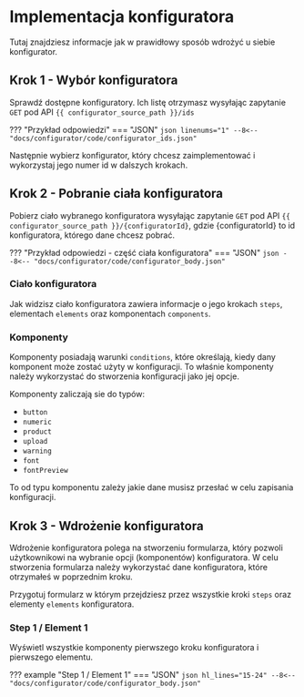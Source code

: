 # Implementacja konfiguratora

Tutaj znajdziesz informacje jak w prawidłowy sposób wdrożyć u siebie konfigurator.

## Krok 1 - Wybór konfiguratora

Sprawdź dostępne konfiguratory. Ich listę otrzymasz wysyłając zapytanie `GET` pod API `{{ configurator_source_path }}/ids`

??? "Przykład odpowiedzi"
    === "JSON"
        ```json linenums="1"
        --8<-- "docs/configurator/code/configurator_ids.json"
        ```

Następnie wybierz konfigurator, który chcesz zaimplementować i wykorzystaj jego numer id w dalszych krokach.

## Krok 2 - Pobranie ciała konfiguratora

Pobierz ciało wybranego konfiguratora wysyłając zapytanie `GET` pod API `{{ configurator_source_path }}/{configuratorId}`, gdzie {configuratorId} to id konfiguratora, którego dane chcesz pobrać.

??? "Przykład odpowiedzi - część ciała konfiguratora"
    === "JSON"
        ```json
        --8<-- "docs/configurator/code/configurator_body.json"
        ```
### Ciało konfiguratora

Jak widzisz ciało konfiguratora zawiera informacje o jego krokach `steps`, elementach `elements` oraz komponentach `components`.

### Komponenty

Komponenty posiadają warunki `conditions`, które określają, kiedy dany komponent może zostać użyty w konfiguracji. To właśnie komponenty należy wykorzystać do stworzenia konfiguracji jako jej opcje.

Komponenty zaliczają sie do typów:
- `button`
- `numeric`
- `product`
- `upload`
- `warning`
- `font`
- `fontPreview`

To od typu komponentu zależy jakie dane musisz przesłać w celu zapisania konfiguracji.

## Krok 3 - Wdrożenie konfiguratora

Wdrożenie konfiguratora polega na stworzeniu formularza, który pozwoli użytkownikowi na wybranie opcji (komponentów) konfiguratora. W celu stworzenia formularza należy wykorzystać dane konfiguratora, które otrzymałeś w poprzednim kroku.

Przygotuj formularz w którym przejdziesz przez wszystkie kroki `steps` oraz elementy `elements` konfiguratora.

### Step 1 / Element 1

Wyświetl wszystkie komponenty pierwszego kroku konfiguratora i pierwszego elementu.

??? example "Step 1 / Element 1"
    === "JSON"
        ```json hl_lines="15-24"
        --8<-- "docs/configurator/code/configurator_body.json"
        ```
